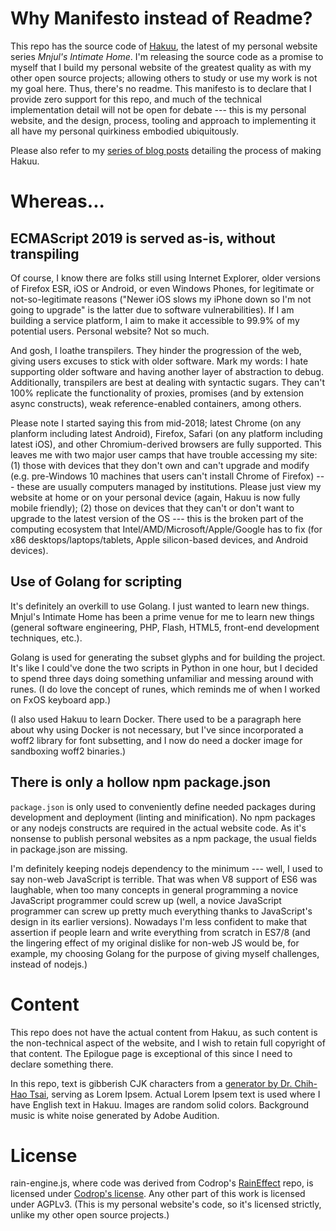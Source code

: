 # Why Manifesto instead of Readme?

This repo has the source code of [Hakuu](https://hakuu.mnjul.net/), the latest
of my personal website series *Mnjul's Intimate Home*. I'm releasing the source
code as a promise to myself that I build my personal website of the greatest
quality as with my other open source projects; allowing others to study or use
my work is not my goal here. Thus, there's no readme. This manifesto is to
declare that I provide zero support for this repo, and much of the technical
implementation detail will not be open for debate --- this is my personal
website, and the design, process, tooling and approach to implementing it all
have my personal quirkiness embodied ubiquitously.

Please also refer to my [series of blog posts](https://blogs.purincess.tw/matrixblog/2018/06/hakuu-in-the-making-0)
detailing the process of making Hakuu.

# Whereas...

## ECMAScript 2019 is served as-is, without transpiling

Of course, I know there are folks still using Internet Explorer, older versions
of Firefox ESR, iOS or Android, or even Windows Phones, for legitimate or
not-so-legitimate reasons ("Newer iOS slows my iPhone down so I'm not going to
upgrade" is the latter due to software vulnerabilities). If I am building a
service platform, I aim to make it accessible to 99.9% of my potential users.
Personal website? Not so much.

And gosh, I loathe transpilers. They hinder the progression of the web, giving
users excuses to stick with older software. Mark my words: I hate supporting
older software and having another layer of abstraction to debug.
Additionally, transpilers are best at dealing with syntactic sugars. They can't
100% replicate the functionality of proxies, promises (and by extension async
constructs), weak reference-enabled containers, among others.

Please note I started saying this from mid-2018; latest Chrome (on any planform
including latest Android), Firefox, Safari (on any platform including latest
iOS), and other Chromium-derived browsers are fully supported. This leaves me
with two major user camps that have trouble accessing my site: (1) those with
devices that they don't own and can't upgrade and modify (e.g. pre-Windows 10
machines that users can't install Chrome of Firefox) --- these are usually
computers managed by institutions. Please just view my website at home or on
your personal device (again, Hakuu is now fully mobile friendly); (2) those on
devices that they can't or don't want to upgrade to the latest version of the OS
--- this is the broken part of the computing ecosystem that
Intel/AMD/Microsoft/Apple/Google has to fix (for x86 desktops/laptops/tablets,
Apple silicon-based devices, and Android devices).

## Use of Golang for scripting

It's definitely an overkill to use Golang. I just wanted to learn new things.
Mnjul's Intimate Home has been a prime venue for me to learn new
things (general software engineering, PHP, Flash, HTML5, front-end development
techniques, etc.).

Golang is used for generating the subset glyphs and for building the project.
It's like I could've done the two scripts in Python in one hour, but I decided
to spend three days doing something unfamiliar and messing around with runes.
(I do love the concept of runes, which reminds me of when I worked on FxOS
keyboard app.)

(I also used Hakuu to learn Docker. There used to be a paragraph here about why
using Docker is not necessary, but I've since incorporated a woff2 library for
font subsetting, and I now do need a docker image for sandboxing woff2 binaries.)

## There is only a hollow npm package.json
`package.json` is only used to conveniently define needed packages during
development and deployment (linting and minification). No npm packages or any
nodejs constructs are required in the actual website code. As it's nonsense to
publish personal websites as a npm package, the usual fields in package.json are
missing.

I'm definitely keeping nodejs dependency to the minimum --- well, I used to
say non-web JavaScript is terrible. That was when V8 support of ES6 was
laughable, when too many concepts in general programming a novice JavaScript
programmer could screw up (well, a novice JavaScript programmer can screw up
pretty much everything thanks to JavaScript's design in its earlier versions).
Nowadays I'm less confident to make that assertion if people learn and write
everything from scratch in ES7/8 (and the lingering effect of my original
dislike for non-web JS would be, for example, my choosing Golang for the purpose
of giving myself challenges, instead of nodejs.)

# Content
This repo does not have the actual content from Hakuu, as such content is the
non-technical aspect of the website, and I wish to retain full copyright of
that content. The Epilogue page is exceptional of this since I need to declare
something there.

In this repo, text is gibberish CJK characters from a [generator by Dr. Chih-Hao Tsai](http://technology.chtsai.org/pseudotext/),
serving as Lorem Ipsem. Actual Lorem Ipsem text is used where I have English
text in Hakuu. Images are random solid colors. Background music is white noise
generated by Adobe Audition.

# License
rain-engine.js, where code was derived from Codrop's [RainEffect](https://github.com/codrops/RainEffect/commits/master) repo,
is licensed under [Codrop's license](https://tympanus.net/Development/RainEffect/).
Any other part of this work is licensed under AGPLv3. (This is my personal
website's code, so it's licensed strictly, unlike my other open source projects.)
